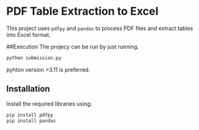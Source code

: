 # PDF Table Extraction to Excel  

This project uses `pdfpy` and `pandas` to process PDF files and extract tables into Excel format.  


##Execution
The projecy can be run by just running.

```bash
python submission.py
```
pyhton version >3.11 is preferred.

## Installation  

Install the required libraries using:  

```bash
pip install pdfpy
pip install pandas
```


